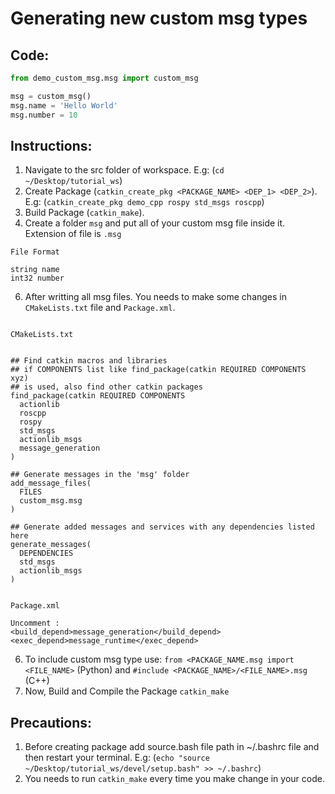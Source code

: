 # Generating new custom msg types

## Code:

```python
from demo_custom_msg.msg import custom_msg

msg = custom_msg()
msg.name = 'Hello World'
msg.number = 10
```

## Instructions: 

1. Navigate to the src folder of workspace. E.g: (`cd ~/Desktop/tutorial_ws`) 
2. Create Package (`catkin_create_pkg <PACKAGE_NAME> <DEP_1> <DEP_2>`). E.g: (`catkin_create_pkg demo_cpp rospy std_msgs roscpp`)
3. Build Package (`catkin_make`).
4. Create a folder `msg` and put all of your custom msg file inside it. Extension of file is `.msg`
```
File Format

string name
int32 number
```
6. After writting all msg files. You needs to make some changes in `CMakeLists.txt` file and `Package.xml`.

```

CMakeLists.txt


## Find catkin macros and libraries
## if COMPONENTS list like find_package(catkin REQUIRED COMPONENTS xyz)
## is used, also find other catkin packages
find_package(catkin REQUIRED COMPONENTS
  actionlib
  roscpp
  rospy
  std_msgs
  actionlib_msgs
  message_generation
)

## Generate messages in the 'msg' folder
add_message_files(
  FILES
  custom_msg.msg
)

## Generate added messages and services with any dependencies listed here
generate_messages(
  DEPENDENCIES
  std_msgs
  actionlib_msgs
)


Package.xml

Uncomment : 
<build_depend>message_generation</build_depend>
<exec_depend>message_runtime</exec_depend>

```

6. To include custom msg type use: `from <PACKAGE_NAME.msg import <FILE_NAME>` (Python) and `#include <PACKAGE_NAME>/<FILE_NAME>.msg` (C++)
7. Now, Build and Compile the Package `catkin_make`


## Precautions: 

1. Before creating package add source.bash file path in ~/.bashrc file and then restart your terminal. E.g: (`echo "source ~/Desktop/tutorial_ws/devel/setup.bash" >> ~/.bashrc`)
2. You needs to run `catkin_make` every time you make change in your code.
